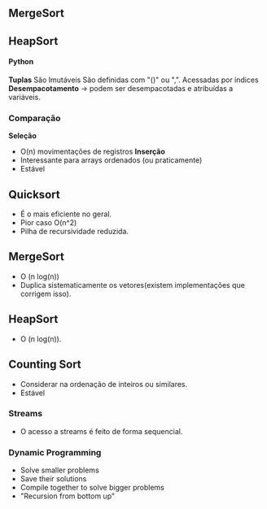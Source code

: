 ## MergeSort
## HeapSort

#### Python
**Tuplas**
	São Imutáveis 
	São definidas com  "()" ou ",".
	Acessadas por índices
	**Desempacotamento** -> podem ser desempacotadas e atribuídas a variáveis.
### Comparação
**Seleção**
- O(n) movimentações de registros
**Inserção**
- Interessante para arrays ordenados (ou praticamente)
- Estável
## **Quicksort** 
-  É o mais eficiente no geral.
- Pior caso O(n^2)
-  Pilha de recursividade reduzida.
## **MergeSort**
- O (n log(n))
- Duplica sistematicamente os vetores(existem implementações que corrigem isso).
## **HeapSort**
- O (n log(n)).
## **Counting Sort**
- Considerar na ordenação de inteiros ou similares.
- Estável 
### Streams
- O acesso a streams é feito de forma sequencial.
### Dynamic Programming
- Solve smaller problems
- Save their solutions
- Compile together to solve bigger problems
- "Recursion from bottom up"